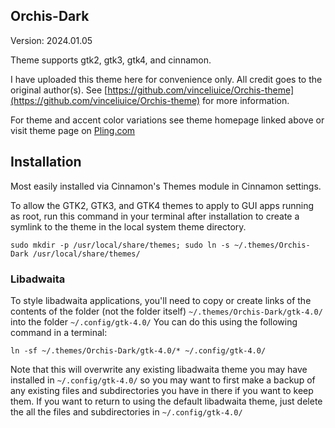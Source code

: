 ## Orchis-Dark

Version: 2024.01.05

Theme supports gtk2, gtk3, gtk4, and cinnamon.

I have uploaded this theme here for convenience only. All credit goes to the original author(s). See [https://github.com/vinceliuice/Orchis-theme](https://github.com/vinceliuice/Orchis-theme) for more information.

For theme and accent color variations see theme homepage linked above or visit theme page on [Pling.com](https://www.gnome-look.org/p/1357889)

## Installation

Most easily installed via Cinnamon's Themes module in Cinnamon settings.

To allow the GTK2, GTK3, and GTK4 themes to apply to GUI apps running as root, run this command in your terminal after installation to create a symlink to the theme in the local system theme directory.

`sudo mkdir -p /usr/local/share/themes; sudo ln -s ~/.themes/Orchis-Dark /usr/local/share/themes/`

### Libadwaita

To style libadwaita applications, you'll need to copy or create links of the contents of the folder (not the folder itself) `~/.themes/Orchis-Dark/gtk-4.0/` into the folder `~/.config/gtk-4.0/` You can do this using the following command in a terminal:

`ln -sf ~/.themes/Orchis-Dark/gtk-4.0/* ~/.config/gtk-4.0/`

Note that this will overwrite any existing libadwaita theme you may have installed in `~/.config/gtk-4.0/` so you may want to first make a backup of any existing files and subdirectories you have in there if you want to keep them. If you want to return to using the default libadwaita theme, just delete the all the files and subdirectories in `~/.config/gtk-4.0/`
